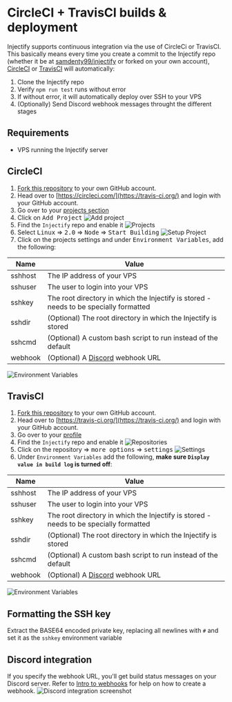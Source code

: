 # CircleCI + TravisCI builds & deployment
Injectify supports continuous integration via the use of CircleCi or TravisCI. This basically means every time you create a commit to the Injectify repo (whether it be at [samdenty99/injectify](https://github.com/samdenty99/injectify) or forked on your own account), [CircleCI](https://circleci.com/) or [TravisCI](https://travis-ci.org/) will automatically:

1. Clone the Injectify repo
2. Verify `npm run test` runs without error
3. If without error, it will automatically deploy over SSH to your VPS
4. (Optionally) Send Discord webhook messages throught the different stages

## Requirements
- VPS running the Injectify server

## CircleCI
1. [Fork this repository](https://github.com/samdenty99/injectify/fork) to your own GitHub account.
2. Head over to [https://circleci.com/](https://travis-ci.org/) and login with your GitHub account.
3. Go over to your [projects section](https://circleci.com/projects/gh/samdenty99)
4. Click on <kbd>Add Project</kbd>
![Add project](https://i.imgur.com/pMDQjVD.png)
4. Find the `Injectify` repo and enable it
![Projects](https://i.imgur.com/jJOoJgs.png)
5. Select <kbd>Linux</kbd> => <kbd>2.0</kbd> => <kbd>Node</kbd> => <kbd>Start Building</kbd>
![Setup Project](https://i.imgur.com/wQlVB7g.png)
6. Click on the projects settings and under <kbd>Environment Variables</kbd>, add the following:

| Name    | Value                                                                                    |
| ------- | ---------------------------------------------------------------------------------------- |
| sshhost | The IP address of your VPS                                                               |
| sshuser | The user to login into your VPS                                                          |
| sshkey  | The root directory in which the Injectify is stored - needs to be specially formatted    |
| sshdir  | (Optional) The root directory in which the Injectify is stored                           |
| sshcmd  | (Optional) A custom bash script to run instead of the default                            |
| webhook | (Optional) A [Discord](https://discordapp.com/) webhook URL                              |

![Environment Variables](https://i.imgur.com/h7cbPQW.png)

## TravisCI
1. [Fork this repository](https://github.com/samdenty99/injectify/fork) to your own GitHub account.
2. Head over to [https://travis-ci.org/](https://travis-ci.org/) and login with your GitHub account.
3. Go over to your [profile](https://travis-ci.org/profile)
4. Find the `Injectify` repo and enable it
![Repositories](https://i.imgur.com/ezjQsGm.png)
5. Click on the repository => <kbd>more options</kbd> => <kbd>settings</kbd>
![Settings](https://i.imgur.com/aSN3dCn.png)
6. Under `Environment Variables` add the following, **make sure `Display value in build log` is turned off**:

| Name    | Value                                                                                    |
| ------- | ---------------------------------------------------------------------------------------- |
| sshhost | The IP address of your VPS                                                               |
| sshuser | The user to login into your VPS                                                          |
| sshkey  | The root directory in which the Injectify is stored - needs to be specially formatted    |
| sshdir  | (Optional) The root directory in which the Injectify is stored                           |
| sshcmd  | (Optional) A custom bash script to run instead of the default                            |
| webhook | (Optional) A [Discord](https://discordapp.com/) webhook URL                              |

![Environment Variables](https://i.imgur.com/DgrUZtT.png)

## Formatting the SSH key
Extract the BASE64 encoded private key, replacing all newlines with `#` and set it as the `sshkey` environment variable

## Discord integration
If you specify the webhook URL, you'll get build status messages on your Discord server. Refer to [Intro to webhooks](https://support.discordapp.com/hc/en-us/articles/228383668-Intro-to-Webhooks) for help on how to create a webhook.
![Discord integration screenshot](https://i.imgur.com/6ME3wkQ.png)